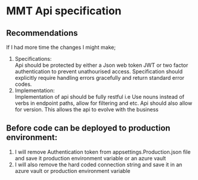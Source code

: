 # MMT Api specification

## Recommendations

If I had more time the changes I might make;

1. Specifications:  
    Api should be protected by either a Json web token JWT or two factor authentication to prevent unathourised access.
    Specification should explicitly require handling errors gracefully and return standard error codes.
2. Implementation:  
   Implementation of api should be fully restful i.e Use nouns instead of verbs in endpoint paths, allow for filtering and etc.
   Api should also allow for version. This allows the api to evolve with the business

## Before code can be deployed to production environment:

1.  I will remove Authentication token from appsettings.Production.json file and save it production environment variable or an azure vault
2.  I will also remove the hard coded connection string and save it in an azure vault or production environment variable
